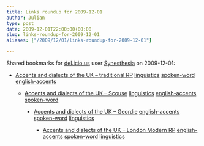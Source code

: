 ```yaml
---
title: Links roundup for 2009-12-01
author: Julian
type: post
date: 2009-12-01T22:00:00+00:00
slug: links-roundup-for-2009-12-01 
aliases: ["/2009/12/01/links-roundup-for-2009-12-01"]

---
```

Shared bookmarks for [del.icio.us][1] user [Synesthesia][2] on 2009-12-01:

  * [Accents and dialects of the UK &#8211; traditional RP][3] 
    [linguistics][4] [spoken-word][5] [english-accents][6] </li> 
    
      * [Accents and dialects of the UK &#8211; Scouse][7] 
        [linguistics][4] [english-accents][6] [spoken-word][5] </li> 
        
          * [Accents and dialects of the UK &#8211; Geordie][8] 
            [english-accents][6] [spoken-word][5] [linguistics][4] </li> 
            
              * [Accents and dialects of the UK &#8211; London Modern RP][9] 
                [english-accents][6] [spoken-word][5] [linguistics][4] </li> </ul>

 [1]: https://del.icio.us/
 [2]: https://del.icio.us/synesthesia
 [3]: https://www.bl.uk/learning/langlit/sounds/text-only/received-pronunciation/newport
 [4]: https://delicious.com/synesthesia/linguistics
 [5]: https://delicious.com/synesthesia/spoken-word
 [6]: https://delicious.com/synesthesia/english-accents
 [7]: https://www.bl.uk/learning/langlit/sounds/text-only/england/birkenhead
 [8]: https://www.bl.uk/learning/langlit/sounds/text-only/england/byker
 [9]: https://www.bl.uk/learning/langlit/sounds/text-only/received-pronunciation/london